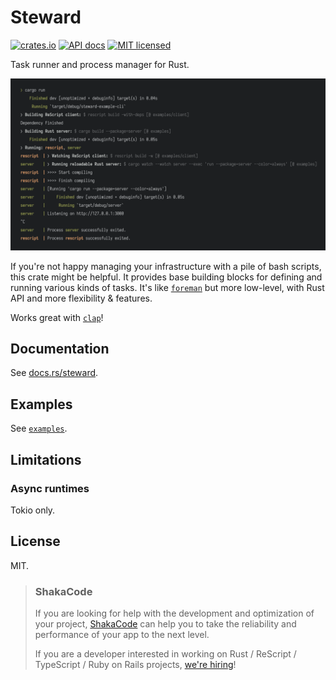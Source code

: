 # Steward

[![crates.io](https://meritbadge.herokuapp.com/steward)](https://crates.io/crates/steward)
[![API docs](https://docs.rs/steward/badge.svg)](https://docs.rs/steward)
[![MIT licensed](https://img.shields.io/badge/license-MIT-blue.svg)](./LICENSE)

Task runner and process manager for Rust.

![steward](./examples/output.png)

If you're not happy managing your infrastructure with a pile of bash scripts, this crate might be helpful. It provides base building blocks for defining and running various kinds of tasks. It's like [`foreman`](https://github.com/ddollar/foreman) but more low-level, with Rust API and more flexibility & features.

Works great with [`clap`](https://github.com/clap-rs/clap)!

## Documentation
See [docs.rs/steward](https://docs.rs/steward).

## Examples
See [`examples`](./examples).

## Limitations
### Async runtimes
Tokio only.

## License
MIT.

> ### ShakaCode
> If you are looking for help with the development and optimization of your project, [ShakaCode](https://www.shakacode.com) can help you to take the reliability and performance of your app to the next level.
>
> If you are a developer interested in working on Rust / ReScript / TypeScript / Ruby on Rails projects, [we're hiring](https://www.shakacode.com/career/)!
